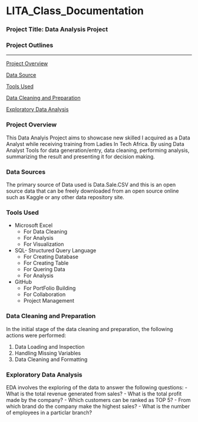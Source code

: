 # LITA_Class_Documentation

### Project Title: Data Analysis Project

### Project Outlines
---

 [Project Overview](#project-overview)

 [Data Source](#data-source)

 [Tools Used](#tools-used)

 [Data Cleaning and Preparation](#data-cleaning-and-preparation)

 [Exploratory Data Analysis](#exploratory-data-analysis)

### Project Overview
This Data Analyis Project aims to showcase new skilled I acquired as a Data Analyst while receiving training from Ladies In Tech Africa. By using Data Analyst Tools for data generation/entry, data cleaning, performing analysis, summarizing the result and presenting it for decision making.

### Data Sources
The primary source of Data used is Data.Sale.CSV and this is an open source data that can be freely downloaded from an open source online such as Kaggle or any other data repository site.

### Tools Used
 - Microsoft Excel
     - For Data Cleaning
     - For Analysis
     - For Visualization
 - SQL- Structured Query Language
     - For Creating Database
     - For Creating Table
     - For Quering Data
     - For Analysis
  - GitHub
    - For PortFolio Building
    - For Collaboration
    - Project Management
        
### Data Cleaning and Preparation
 In the initial stage of the data cleaning and preparation, the following actions were performed:
  1. Data Loading and Inspection
  2. Handling Missing Variables
  3. Data Cleaning and Formatting

### Exploratory Data Analysis
 EDA involves the exploring of the data to answer the following questions:
    - What is the total revenue generated from sales?
    - What is the total profit made by the company?
    - Which customers can be ranked as TOP 5?
    - From which brand do the company make the highest sales?
    - What is the number of employees in a particlar branch?

  
